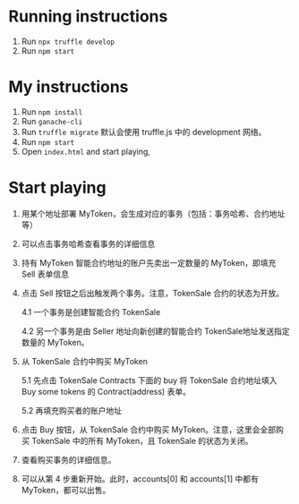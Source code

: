 # Running instructions
1. Run `npx truffle develop` 
2. Run `npm start`

# My instructions
1. Run `npm install`
2. Run `ganache-cli`
3. Run `truffle migrate`
默认会使用 truffle.js 中的 development 网络。
4. Run `npm start`
5. Open `index.html` and start playing,

# Start playing
1. 用某个地址部署 MyToken，会生成对应的事务（包括：事务哈希、合约地址等）
2. 可以点击事务哈希查看事务的详细信息
3. 持有 MyToken 智能合约地址的账户先卖出一定数量的 MyToken，即填充 Sell 表单信息
4. 点击 Sell 按钮之后出触发两个事务。注意，TokenSale 合约的状态为开放。

    4.1 一个事务是创建智能合约 TokenSale

    4.2 另一个事务是由 Seller 地址向新创建的智能合约 TokenSale地址发送指定数量的 MyToken。

5. 从 TokenSale 合约中购买 MyToken

    5.1 先点击 TokenSale Contracts 下面的 buy 将 TokenSale 合约地址填入 Buy some tokens 的 Contract(address) 表单。

    5.2 再填充购买者的账户地址

6. 点击 Buy 按钮，从 TokenSale 合约中购买 MyToken。注意，这里会全部购买 TokenSale 中的所有 MyToken，且 TokenSale 的状态为关闭。

7. 查看购买事务的详细信息。

8. 可以从第 4 步重新开始。此时，accounts[0] 和 accounts[1] 中都有 MyToken，都可以出售。
